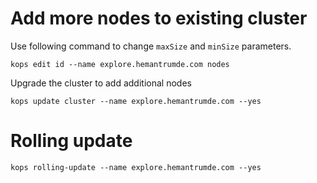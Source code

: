 # Add more nodes to existing cluster 
Use following command to change <code>maxSize</code> and <code>minSize</code> parameters. 
```
kops edit id --name explore.hemantrumde.com nodes
```
Upgrade the cluster to add additional nodes 
```
kops update cluster --name explore.hemantrumde.com --yes
```
# Rolling update 
```
kops rolling-update --name explore.hemantrumde.com --yes
```
